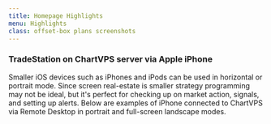 ```yaml
---
title: Homepage Highlights
menu: Highlights
class: offset-box plans screenshots
---
```


<div><div class="page-wrapper">
    <div class="page-content"><h3>TradeStation on ChartVPS server via Apple iPhone</h3>
      <p>Smaller iOS devices such as iPhones and iPods can be used in horizontal or portrait mode. Since screen real-estate is smaller strategy programming may not be ideal, but it's perfect for checking up on market action, signals, and setting up alerts. Below are examples of iPhone connected to ChartVPS via Remote Desktop in portrait and full-screen landscape modes.</p>
      <p class="screenshot centered"><img src="images/ChartVPS-Remote-Connection-Session-to-iPhone-TradeStation.jpg" alt="" class="portimg" title="TradeStation on ChartVPS server via Apple iPhone portrait orientation"></p><p class="screenshot"><img src="images/ChartVPS-Remote-Connection-Session-to-iPhone-TradeStation-landscape.png" alt="" class="screenshot" title="TradeStation on ChartVPS server via Apple iPhone landscape orientation"></p></div></div></div>